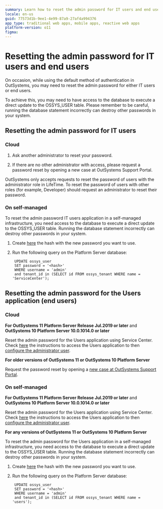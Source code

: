 ```yaml
---
summary: Learn how to reset the admin password for IT users and end users in OutSystems 11 (O11) using database updates or the Service Center.
locale: en-us
guid: 77573d1b-9ee1-4e99-87a9-27af4a994376
app_type: traditional web apps, mobile apps, reactive web apps
platform-version: o11
figma:
---
```


# Resetting the admin password for IT users and end users

On occasion, while using the default method of authentication in OutSystems, you may need to reset the admin password for either IT users or end users.

To achieve this, you may need to have access to the database to execute a direct update to the OSSYS_USER table. Please remember to be careful, running the database statement incorrectly can destroy other passwords in your system.

## Resetting the admin password for IT users

### Cloud

1. Ask another administrator to reset your password.

1. If there are no other administrator with access, please request a password reset by opening a new case at OutSystems Support Portal.

<div class="info" markdown="1">

OutSystems only accepts requests to reset the password of users with the administrator role in LifeTime. To reset the password of users with other roles (for example, Developer) should request an administrator to reset their password.

</div>

### On self-managed

<div class="warning" markdown="1">

To reset the admin password IT users application in a self-managed infrastructure, you need access to the database to execute a direct update to the OSSYS_USER table. Running the database statement incorrectly can destroy other passwords in your system.

</div>

1. Create [here](https://globalsupport.outsystemsenterprise.com/HashPassword/) the hash with the new password you want to use.

1. Run the following query on the Platform Server database:

        UPDATE ossys_user
        SET password = '<hash>'
        WHERE username = 'admin'
        and tenant_id in (SELECT id FROM ossys_tenant WHERE name = 'ServiceCenter');

## Resetting the admin password for the Users application (end users)

### Cloud

**For OutSystems 11 Platform Server Release Jul.2019 or later** and **OutSystems 10 Platform Server 10.0.1014.0 or later**

Reset the admin password for the Users application using Service Center. Check [here](https://success.outsystems.com/Documentation/11/Developing_an_Application/Secure_the_Application/End_Users/Access_the_Users_application#configure-users-administrator) the instructions to access the Users application to then [configure the administrator user](https://success.outsystems.com/documentation/11/developing_an_application/secure_the_application/end_users/configure_the_administrator_user_of_the_users_app/).

**For older versions of OutSystems 11 or OutSystems 10 Platform Server**

Request the password reset by opening a [new case at OutSystems Support Portal](https://www.outsystems.com/goto/submit-support-case).

### On self-managed

**For OutSystems 11 Platform Server Release Jul.2019 or later** and **OutSystems 10 Platform Server 10.0.1014.0 or later**

Reset the admin password for the Users application using Service Center. Check [here](https://success.outsystems.com/Documentation/11/Developing_an_Application/Secure_the_Application/End_Users/Access_the_Users_application#configure-users-administrator) the instructions to access the Users application to then [configure the administrator user](https://success.outsystems.com/documentation/11/developing_an_application/secure_the_application/end_users/configure_the_administrator_user_of_the_users_app/).

**For any versions of OutSystems 11 or OutSystems 10 Platform Server**

<div class="warning" markdown="1">

To reset the admin password for the Users application in a self-managed infrastructure, you need access to the database to execute a direct update to the OSSYS_USER table. Running the database statement incorrectly can destroy other passwords in your system.

</div>

1. Create [here](https://globalsupport.outsystemsenterprise.com/HashPassword/) the hash with the new password you want to use.

1. Run the following query on the Platform Server database:

        UPDATE ossys_user
        SET password = '<hash>'
        WHERE username = 'admin'
        and tenant_id in (SELECT id FROM ossys_tenant WHERE name = 'users');

